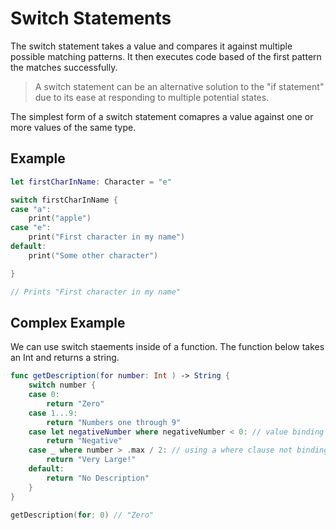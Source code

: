# Switch Statements

The switch statement takes a value and compares it against multiple possible matching patterns. It then executes code based of the first
pattern the matches successfully.
> A switch statement can be an alternative solution to the "if statement" due to its ease at responding to multiple potential states.

The simplest form of a switch statement comapres a value against one or more values of the same type. 

## Example

``` swift
let firstCharInName: Character = "e"

switch firstCharInName {
case "a":
    print("apple")
case "e":
    print("First character in my name")
default:
    print("Some other character")

}

// Prints "First character in my name"

```

## Complex Example

We can use switch staements inside of a function.
The function below takes an Int and returns a string. 

``` swift
func getDescription(for number: Int ) -> String {
    switch number {
    case 0:
        return "Zero"
    case 1...9:
        return "Numbers one through 9"
    case let negativeNumber where negativeNumber < 0: // value binding
        return "Negative"
    case _ where number > .max / 2: // using a where clause not binding to a new value
        return "Very Large!"
    default:
        return "No Description"
    }
}

getDescription(for: 0) // "Zero"

```
